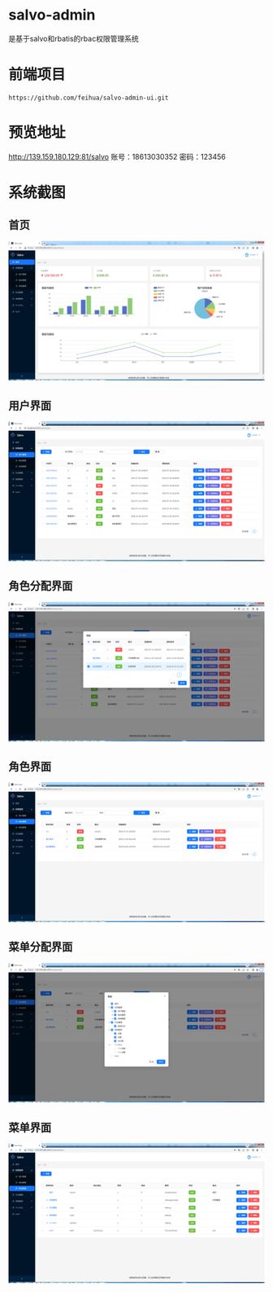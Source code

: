 # salvo-admin

是基于salvo和rbatis的rbac权限管理系统

# 前端项目

```http
https://github.com/feihua/salvo-admin-ui.git
```

# 预览地址

http://139.159.180.129:81/salvo 账号：18613030352 密码：123456

# 系统截图

## 首页

![home](docs/images/home.png)

## 用户界面

![user](docs/images/user.png)

## 角色分配界面

![user-role](docs/images/user-role.png)

## 角色界面

![role](docs/images/role.png)

## 菜单分配界面

![role-menu](docs/images/role-menu.png)

## 菜单界面

![menu](docs/images/menu.png)

